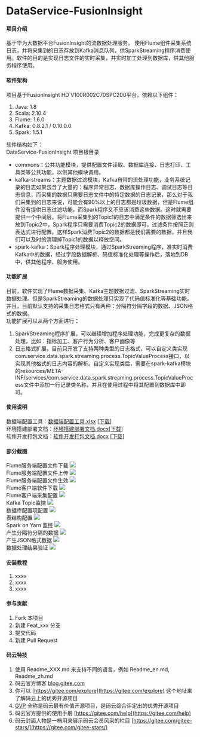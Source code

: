 # DataService-FusionInsight

#### 项目介绍
基于华为大数据平台FusionInsight的流数据处理服务。
使用Flume组件采集系统日志，并将采集到的日志存放到Kafka消息队列，供SparkStreaming程序消费使用。软件的目的是实现日志文件的实时采集，并实时加工处理到数据库，供其他服务程序使用。

#### 软件架构
项目基于FusionInsight HD V100R002C70SPC200平台，依赖以下组件：  
1. Java: 1.8  
2. Scala: 2.10.4
3. Flume: 1.6.0
4. Kafka: 0.8.2.1 / 0.10.0.0
5. Spark: 1.5.1

软件结构如下：  
DataService-FusionInsight 项目根目录  
+ commons：公共功能模块，提供配置文件读取、数据库连接、日志打印、工具类等公共功能，以供其他模块调用。  
+ kafka-streams：主题数据过滤模块，Kafka自带的流处理功能，业务系统记录的日志如果包含了大量的：程序异常日志、数据库操作日志、调试日志等日志信息，而采集的数据只需要日志文件中的特定数据的日志记录，那么对于我们采集到的日志来说，可能会有90%以上的日志都是垃圾数据，但是Flume组件没有提供日志过滤功能，而Spark程序又不应该消费这些数据。这时就需要提供一个中间层，将Flume采集到的Topic1的日志中满足条件的数据筛选出来放到Topic2中，Spark程序只需要消费Topic2的数据即可，过滤条件按照正则表达式进行配置。这样Spark消费Topic2的数据都是我们需要的数据，并且我们可以及时的清理掉Topic1的数据以释放空间。
+ spark-kafka：Spark程序处理模块，通过SparkStreaming程序，准实时消费Kafka中的数据，经过字段数据解析、码值标准化处理等操作后，落地到DB中，供其他程序、服务使用。

#### 功能扩展
目前，软件实现了Flume数据采集、Kafka主题数据过滤、SparkStreaming实时数据处理。但是SparkStreaming的数据处理只实现了代码值标准化等基础功能。并且，目前默认支持的采集日志格式只有两种：分隔符分隔字段的数据、JSON格式的数据。  
功能扩展可以从两个方面进行：
1. SparkStreaming程序扩展，可以继续增加程序处理功能，完成更复杂的数据处理，比如：指标加工、客户行为分析、客户画像等
2. 日志格式扩展，目前只开发了支持两种类型的日志格式，可以自定义类实现com.service.data.spark.streaming.process.TopicValueProcess接口，以实现其他格式的日志内容的解析。自定义实现类后，需要在spark-kafka模块的resources/META-INF/services/com.service.data.spark.streaming.process.TopicValueProcess文件中添加一行记录类名称，并且在使用过程中将其配置到数据库中即可。

#### 使用说明
数据端配置工具：[数据端配置工具.xlsx](https://gitee.com/hy-wux/DataService-FusionInsight/blob/master/works/docs/%E6%95%B0%E6%8D%AE%E7%AB%AF%E9%85%8D%E7%BD%AE%E5%B7%A5%E5%85%B7.xlsx) [[下载](https://gitee.com/hy-wux/DataService-FusionInsight/raw/master/works/docs/%E6%95%B0%E6%8D%AE%E7%AB%AF%E9%85%8D%E7%BD%AE%E5%B7%A5%E5%85%B7.xlsx)]  
环境搭建部署文档：[环境搭建部署文档.docx](https://gitee.com/hy-wux/DataService-FusionInsight/blob/master/works/docs/%E7%8E%AF%E5%A2%83%E6%90%AD%E5%BB%BA%E9%83%A8%E7%BD%B2%E6%96%87%E6%A1%A3.docx)[[下载](https://gitee.com/hy-wux/DataService-FusionInsight/raw/master/works/docs/%E7%8E%AF%E5%A2%83%E6%90%AD%E5%BB%BA%E9%83%A8%E7%BD%B2%E6%96%87%E6%A1%A3.docx)]  
软件开发打包文档：[软件开发打包文档.docx](https://gitee.com/hy-wux/DataService-FusionInsight/blob/master/works/docs/%E6%95%B0%E6%8D%AE%E7%AB%AF%E9%85%8D%E7%BD%AE%E5%B7%A5%E5%85%B7.xlsx) [[下载](https://gitee.com/hy-wux/DataService-FusionInsight/raw/master/works/docs/%E6%95%B0%E6%8D%AE%E7%AB%AF%E9%85%8D%E7%BD%AE%E5%B7%A5%E5%85%B7.xlsx)]  

#### 部分截图
Flume服务端配置文件下载
![](https://gitee.com/hy-wux/DataService-FusionInsight/raw/master/works/images/007.png)  
Flume服务端配置文件上传
![](https://gitee.com/hy-wux/DataService-FusionInsight/raw/master/works/images/008.png)  
Flume服务端配置文件生效
![](https://gitee.com/hy-wux/DataService-FusionInsight/raw/master/works/images/012.png)  
Flume客户端软件下载
![](https://gitee.com/hy-wux/DataService-FusionInsight/raw/master/works/images/003.png)  
Flume客户端采集配置
![](https://gitee.com/hy-wux/DataService-FusionInsight/raw/master/works/images/013.png)  
Kafka Topic监控
![](https://gitee.com/hy-wux/DataService-FusionInsight/raw/master/works/images/015.png)  
数据库配置项配置
![](https://gitee.com/hy-wux/DataService-FusionInsight/raw/master/works/images/020.png)  
表结构配置
![](https://gitee.com/hy-wux/DataService-FusionInsight/raw/master/works/images/022.png)  
Spark on Yarn 监控
![](https://gitee.com/hy-wux/DataService-FusionInsight/raw/master/works/images/019.png)  
产生分隔符分隔的数据
![](https://gitee.com/hy-wux/DataService-FusionInsight/raw/master/works/images/024.png)  
产生JSON格式数据
![](https://gitee.com/hy-wux/DataService-FusionInsight/raw/master/works/images/025.png)  
数据处理结果验证
![](https://gitee.com/hy-wux/DataService-FusionInsight/raw/master/works/images/026.png)  

#### 安装教程

1. xxxx
2. xxxx
3. xxxx

#### 参与贡献

1. Fork 本项目
2. 新建 Feat_xxx 分支
3. 提交代码
4. 新建 Pull Request


#### 码云特技

1. 使用 Readme\_XXX.md 来支持不同的语言，例如 Readme\_en.md, Readme\_zh.md
2. 码云官方博客 [blog.gitee.com](https://blog.gitee.com)
3. 你可以 [https://gitee.com/explore](https://gitee.com/explore) 这个地址来了解码云上的优秀开源项目
4. [GVP](https://gitee.com/gvp) 全称是码云最有价值开源项目，是码云综合评定出的优秀开源项目
5. 码云官方提供的使用手册 [https://gitee.com/help](https://gitee.com/help)
6. 码云封面人物是一档用来展示码云会员风采的栏目 [https://gitee.com/gitee-stars/](https://gitee.com/gitee-stars/)